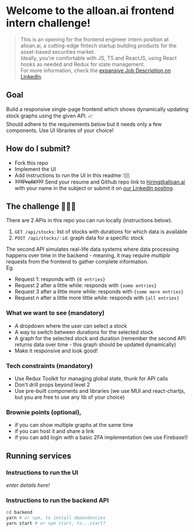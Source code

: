 # Welcome to the alloan.ai frontend intern challenge!

> This is an opening for the frontend engineer intern position at alloan.ai, a cutting-edge fintech startup building products for the asset-based securities market.  
> Ideally, you're comfortable with JS, TS and ReactJS, using React hooks as needed and Redux for state management.  
> For more information, check the [expansive Job Description on LinkedIn](https://www.linkedin.com/jobs/view/4137806064). 

## Goal
Build a responsive single-page frontend which shows dynamically updating stock graphs using the given API. 📈  
Should adhere to the requirements below but it needs only a few components. Use UI libraries of your choice!

## How do I submit?
- Fork this repo
- Implement the UI
- Add instructions to run the UI in this readme 👇🏽
- ~~???Profit???~~ Send your resume and Github repo link to hiring@alloan.ai with your name in the subject or submit it on [our LinkedIn posting](https://www.linkedin.com/jobs/view/4137806064).

## The challenge 🧑🏽‍💻
There are 2 APIs in this repo you can run locally (instructions below).  
1. `GET /api/stocks`: list of stocks with durations for which data is available 
2. `POST /api/stocks/:id`: graph data for a specific stock

The second API simulates real-life data systems where data processing happens over time in the backend - meaning, it may require _multiple_ requests from the frontend to gather complete information.   
Eg.
- Request 1: responds with `{0 entries}`
- Request 2 after a little while: responds with `{some entries}`
- Request 3 after a little more while: responds with `{some more entries}`
- Request n after a little more little while: responds with `{all entries}`

### What we want to see (mandatory)
- A dropdown where the user can select a stock
- A way to switch between durations for the selected stock
- A graph for the selected stock and duration (remember the second API returns data over time - this graph should be updated dynamically)
- Make it responsive and look good!

### Tech constraints (mandatory)
- Use Redux Toolkit for managing global state, thunk for API calls
- Don't drill props beyond level 2
- Use pre-built components and libraries (we use MUI and react-chartjs, but you are free to use any lib of your choice)

### Brownie points (optional),
- if you can show multiple graphs at the same time
- if you can host it and share a link
- if you can add login with a basic 2FA implementation (we use Firebase!)

## Running services
### Instructions to run the UI
_enter details here!_

### Instructions to run the backend API
```bash
cd backend
yarn # or npm, to install dependencies
yarn start # or npm start, to...start?
```
